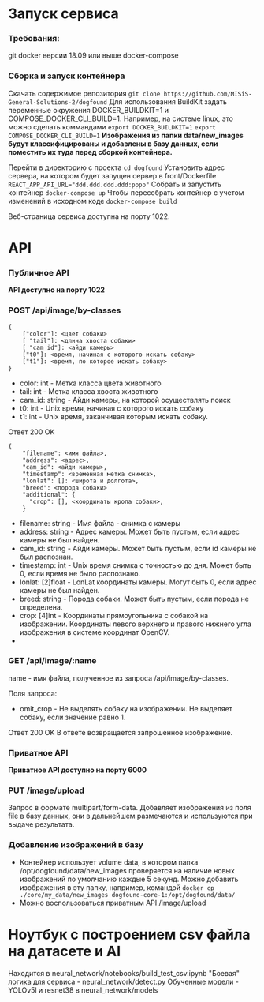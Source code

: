 # Запуск сервиса

### Требования:
git
docker версии 18.09 или выше
docker-compose

### Сборка и запуск контейнера

Скачать содержимое репозитория
```git clone https://github.com/MISiS-General-Solutions-2/dogfound```
Для использования BuildKit задать переменные окружения DOCKER_BUILDKIT=1 и COMPOSE_DOCKER_CLI_BUILD=1. Например, на системе linux, это можно сделать коммандами
```export DOCKER_BUILDKIT=1```
```export COMPOSE_DOCKER_CLI_BUILD=1```
**Изображения из папки data/new_images будут классифицированы и добавлены в базу данных, если поместить их туда перед сборкой контейнера.**

Перейти в директорию с проекта
```cd dogfound```
Установить адрес сервера, на котором будет запущен сервер в front/Dockerfile
```REACT_APP_API_URL="ddd.ddd.ddd.ddd:pppp"```
Собрать и запустить контейнер
```docker-compose up```
Чтобы пересобрать контейнер с учетом изменений в исходном коде
```docker-compose build```

Веб-страница сервиса доступна на порту 1022.

# API
### Публичное API
**API доступно на порту 1022**
### POST /api/image/by-classes
```
{
    ["color"]: <цвет собаки>
    [ "tail"]: <длина хвоста собаки>
    [ "cam_id"]: <айди камеры>
    ["t0"]: <время, начиная с которого искать собаку>
    ["t1"]: <время, по которое искать собаку>
}
```

- color:	int	- Метка класса цвета животного
- tail:	int - Метка класса хвоста животного
- cam_id: string - Айди камеры, на которой осуществлять поиск
- t0: int - Unix время, начиная с которого искать собаку
- t1: int - Unix время, заканчивая которым искать собаку.
 
Ответ
200 OK
```
{
    "filename": <имя файла>,
    "address": <адрес>,
    "cam_id": <айди камеры>,
    "timestamp": <временная метка снимка>,
    "lonlat": []: <широта и долгота>,
    "breed": <порода собаки>
    "additional": {
      "crop": [], <координаты кропа собаки>,
    }
```
- filename:	string	- Имя файла - снимка с камеры
- address:	string - Адрес камеры. Может быть пустым, если адрес камеры не был найден.
- cam_id: string - Айди камеры. Может быть пустым, если id камеры не был распознан.
- timestamp: int - Unix время снимка с точностью до дня. Может быть 0, если время не было распознано.
- lonlat: [2]float - LonLat координаты камеры. Могут быть 0, если адрес камеры не был найден.
- breed: string - Порода собаки. Может быть пустым, если порода не определена.
- crop: [4]int - Координаты прямоугольника с собакой на изображении. Координаты левого верхнего и правого нижнего угла изображения в системе координат OpenCV.
- 
### GET /api/image/:name
name - имя файла, полученное из запроса /api/image/by-classes.

Поля запроса:
- omit_crop - Не выделять собаку на изображении. Не выделяет собаку, если значение равно 1.

Ответ
200 OK
В ответе возвращается запрошенное изображение.

### Приватное API
**Приватное API доступно на порту 6000**
### PUT /image/upload
Запрос в формате multipart/form-data. Добавляет изображения из поля file в базу данных, они в дальнейшем размечаются и используются при выдаче результата.

### Добавление изображений в базу
- Контейнер использует volume data, в котором папка /opt/dogfound/data/new_images проверяется на наличие новых изображений по умолчанию каждые 5 секунд. Можно добавить изображения в эту папку, например, командой
```docker cp ./core/my_data/new_images dogfound-core-1:/opt/dogfound/data/```
- Можно воспользоваться приватным API /image/upload

# Ноутбук с построением csv файла на датасете и AI
Находится в neural_network/notebooks/build_test_csv.ipynb
"Боевая" логика для сервиса - neural_network/detect.py
Обученные модели - YOLOv5l и resnet38 в neural_network/models
